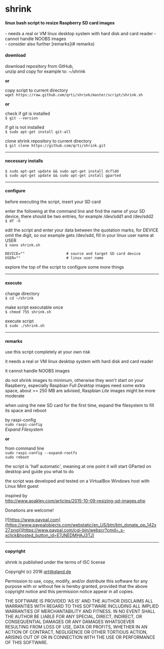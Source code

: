 # shrink

#### linux bash script to resize Raspberry SD card images  
\- needs a real or VM linux desktop system with hard disk and card reader
\- cannot handle NOOBS images  
\- consider also further [remarks](# remarks)


#### download  
download repository from GitHub,  
unzip and copy for example to: ~/shrink

**or**

copy script to current directory  
`wget https://raw.github.com/qrti/shrink/master/script/shrink.sh`

**or**

check if git is installed  
`$ git --version`

if git is not installed  
`$ sudo apt-get install git-all`

clone shrink repository to current directory  
`$ git clone https://github.com/qrti/shrink.git`

- - -

#### necessary installs  
`$ sudo apt-get update && sudo apt-get install dcfldd`  
`$ sudo apt-get update && sudo apt-get install gparted`

- - -

#### configure  
before executing the script, insert your SD card

enter the following at the command line and find the name of your SD device, there should be two entries, for example /dev/sdd1 and /dev/sdd2  
`$ df -h`

edit the script and enter your data between the quotation marks, for DEVICE omit the digit, so our example gets /dev/sdd, fill in your linux user name at USER  
`$ nano shrink.sh`
```
DEVICE=""                   # source and target SD card device
USER=""                     # linux user name
```

explore the top of the script to configure some more things

- - -

#### execute  
change directory  
`$ cd ~/shrink`

make script executable once  
`$ chmod 755 shrink.sh`

execute script  
`$ sudo ./shrink.sh`

- - -

#### remarks  
use this script completely at your own risk

it needs a real or VM linux desktop system with hard disk and card reader

it cannot handle NOOBS images

do not shrink images to minimum, otherwise they won't start on your Raspberry, especially Raspbian Full *Desktop* images need some extra space, about >= 250 MB are advised, Raspbian *Lite* images might be more moderate

when using the new SD card for the first time, expand the filesystem to fill its space and reboot

by raspi-config  
`sudo raspi-config`  
*Expand Filesystem*

**or**

from command line  
`sudo raspi-config --expand-rootfs`  
`sudo reboot`

the script is 'half automatic', meaning at one point it will start GParted on desktop and guide you what to do

the script was developed and tested on a VirtualBox Windows host with Linux Mint guest

inspired by  
http://www.aoakley.com/articles/2015-10-09-resizing-sd-images.php

Donations are welcome!

[![https://www.paypal.com](https://www.paypalobjects.com/webstatic/en_US/btn/btn_donate_pp_142x27.png)](https://www.paypal.com/cgi-bin/webscr?cmd=_s-xclick&hosted_button_id=E7JNEDMHAJ3TJ)

- - -

#### copyright  
shrink is published under the terms of ISC license

Copyright (c) 2016 [qrt@qland.de](mailto:qrt@qland.de)

Permission to use, copy, modify, and/or distribute this software for any purpose with or without fee is hereby granted, provided that the above copyright notice and this permission notice appear in all copies.

THE SOFTWARE IS PROVIDED 'AS IS' AND THE AUTHOR DISCLAIMS ALL WARRANTIES WITH REGARD TO THIS SOFTWARE INCLUDING ALL IMPLIED WARRANTIES OF MERCHANTABILITY AND FITNESS. IN NO EVENT SHALL THE AUTHOR BE LIABLE FOR ANY SPECIAL, DIRECT, INDIRECT, OR CONSEQUENTIAL DAMAGES OR ANY DAMAGES WHATSOEVER RESULTING FROM LOSS OF USE, DATA OR PROFITS, WHETHER IN AN ACTION OF CONTRACT, NEGLIGENCE OR OTHER TORTIOUS ACTION, ARISING OUT OF OR IN CONNECTION WITH THE USE OR PERFORMANCE OF THIS SOFTWARE.

